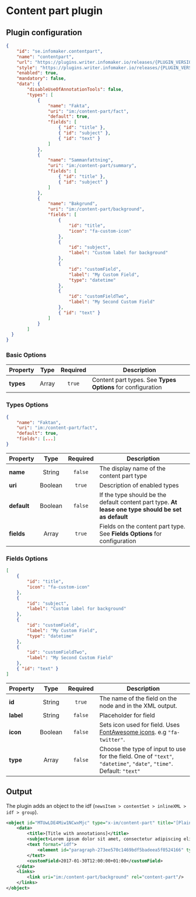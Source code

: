 # Content part plugin

## Plugin configuration

```json
{
    "id": "se.infomaker.contentpart",
    "name": "contentpart",
    "url": "https://plugins.writer.infomaker.io/releases/{PLUGIN_VERSION}/im-contentpart.js",
    "style": "https://plugins.writer.infomaker.io/releases/{PLUGIN_VERSION}/im-contentpart.css",
    "enabled": true,
    "mandatory": false,
    "data": {
        "disableUseOfAnnotationTools": false,
        "types": [
            {
                "name": "Fakta",
                "uri": "im:/content-part/fact",
                "default": true,
                "fields": [
                    { "id": "title" },
                    { "id": "subject" },
                    { "id": "text" }
                ]
            },
            {
                "name": "Sammanfattning",
                "uri": "im:/content-part/summary",
                "fields": [
                    { "id": "title" },
                    { "id": "subject" }
                ]
            },
            {
                "name": "Bakgrund",
                "uri": "im:/content-part/background",
                "fields": [
                    {
                        "id": "title",
                        "icon": "fa-custom-icon"
                    },
                    {
                        "id": "subject",
                        "label": "Custom label for background"
                    },
                    {
                        "id": "customField",
                        "label": "My Custom Field",
                        "type": "datetime"
                    },
                    {
                        "id": "customFieldTwo",
                        "label": "My Second Custom Field"
                    },
                    { "id": "text" }
                ]
            }
        ]
  }
}
```

### Basic Options

| Property  | Type  | Required | Description                                                 |
| --------- | :---: | :------: | ----------------------------------------------------------- |
| **types** | Array | `true`   | Content part types. See **Types Options** for configuration |

### Types Options
```json
{
    "name": "Faktan",
    "uri": "im:/content-part/fact",
    "default": true,
    "fields": [...]
}
```

| Property    | Type    | Required | Description                                                                                         |
| ----------- | :-----: | :------: | --------------------------------------------------------------------------------------------------- |
| **name**    | String  | `false`  | The display name of the content part type                                                           |
| **uri**     | Boolean | `true`   | Description of enabled types                                                                        |
| **default** | Boolean | `false`  | If the type should be the default content part type. **At lease one type should be set as default** |
| **fields**  | Array   | `true`   | Fields on the content part type. See **Fields Options** for configuration                           |

### Fields Options
```json
[
    {
        "id": "title",
        "icon": "fa-custom-icon"
    },
    {
        "id": "subject",
        "label": "Custom label for background"
    },
    {
        "id": "customField",
        "label": "My Custom Field",
        "type": "datetime"
    },
    {
        "id": "customFieldTwo",
        "label": "My Second Custom Field"
    },
    { "id": "text" }
]
```

| Property  | Type    | Required | Description                                                                                                         |
| --------- | :-----: | :------: | ------------------------------------------------------------------------------------------------------------------- |
| **id**    | String  | `true`   | The name of the field on the node and in the XML output.                                                            |
| **label** | String  | `false`  | Placeholder for field                                                                                               |
| **icon**  | Boolean | `false`  | Sets icon used for field. Uses [FontAwesome icons](http://fontawesome.io/icons/). e.g `"fa-twitter"`.               |
| **type**  | Array   | `false`  | Choose the type of input to use for the field. One of `"text"`, `"datetime"`, `"date"`, `"time"`. Default: `"text"` |

## Output
The plugin adds an object to the idf (`newsItem > contentSet > inlineXML > idf > group`).

```xml
<object id="MTUwLDE4Miw1NCwxMjc" type="x-im/content-part" title="[Plain-text title]">
    <data>
        <title>[Title with annotations]</title>
        <subject>Lorem ipsum dolor sit amet, consectetur adipiscing elit</subject>
        <text format="idf">
            <element id="paragraph-273ee570c1469bdf5badeea5f0524166" type="body">Text element here</element>
        </text>
        <customField>2017-01-30T12:00:00+01:00</customField>
    </data>
    <links>
        <link uri="im:/content-part/background" rel="content-part"/>
    </links>
</object>
```
